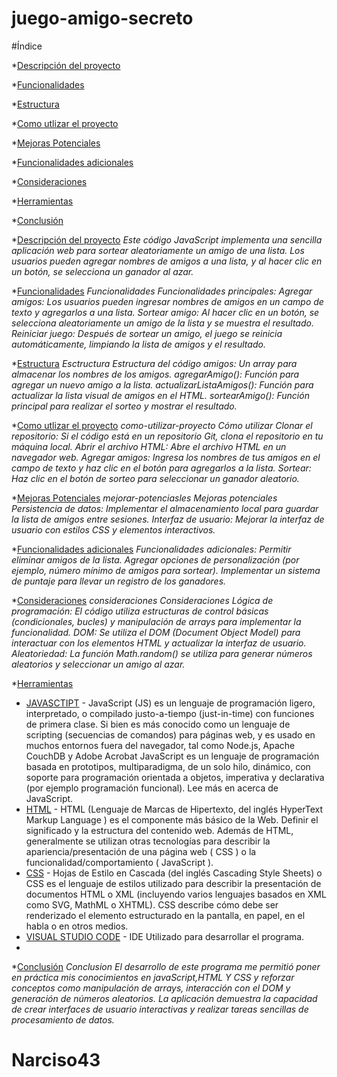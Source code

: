 # juego-amigo-secreto
#Índice

*[Descripción del proyecto](#descripción-del-proyecto)

*[Funcionalidades](#Funcionalidades)

*[Estructura](#Esctructura)

*[Como utlizar el proyecto](#como-utilizar-proyecto)

*[Mejoras Potenciales](#mejorar-potenciasles)

*[Funcionalidades adicionales](#funcionalidades-adicionales)

*[Consideraciones](#consideraciones)

*[Herramientas](#herramientas)

*[Conclusión](#conclusión)


*[Descripción del proyecto](#descripción-del-proyecto)
_Este código JavaScript implementa una sencilla aplicación web para sortear aleatoriamente un amigo de una lista. Los usuarios pueden agregar nombres de amigos a una lista, y al hacer clic en un botón, se selecciona un ganador al azar._

*[Funcionalidades](#Funcionalidades)
_Funcionalidades
Funcionalidades principales:
Agregar amigos: Los usuarios pueden ingresar nombres de amigos en un campo de texto y agregarlos a una lista.
Sortear amigo: Al hacer clic en un botón, se selecciona aleatoriamente un amigo de la lista y se muestra el resultado.
Reiniciar juego: Después de sortear un amigo, el juego se reinicia automáticamente, limpiando la lista de amigos y el resultado._

*[Estructura](#Esctructura)
_Esctructura
Estructura del código
amigos: Un array para almacenar los nombres de los amigos.
agregarAmigo(): Función para agregar un nuevo amigo a la lista.
actualizarListaAmigos(): Función para actualizar la lista visual de amigos en el HTML.
sortearAmigo(): Función principal para realizar el sorteo y mostrar el resultado._

*[Como utlizar el proyecto](#como-utilizar-proyecto)
_como-utilizar-proyecto
Cómo utilizar
Clonar el repositorio: Si el código está en un repositorio Git, clona el repositorio en tu máquina local.
Abrir el archivo HTML: Abre el archivo HTML en un navegador web.
Agregar amigos: Ingresa los nombres de tus amigos en el campo de texto y haz clic en el botón para agregarlos a la lista.
Sortear: Haz clic en el botón de sorteo para seleccionar un ganador aleatorio._

*[Mejoras Potenciales](#mejorar-potenciasles)
_mejorar-potenciasles
Mejoras potenciales
Persistencia de datos: Implementar el almacenamiento local para guardar la lista de amigos entre sesiones.
Interfaz de usuario: Mejorar la interfaz de usuario con estilos CSS y elementos interactivos._

*[Funcionalidades adicionales](#funcionalidades-adicionales)
_Funcionalidades adicionales:
Permitir eliminar amigos de la lista.
Agregar opciones de personalización (por ejemplo, número mínimo de amigos para sortear).
Implementar un sistema de puntaje para llevar un registro de los ganadores._

*[Consideraciones](#consideraciones)
_consideraciones
Consideraciones
Lógica de programación: El código utiliza estructuras de control básicas (condicionales, bucles) y manipulación de arrays para implementar la funcionalidad.
DOM: Se utiliza el DOM (Document Object Model) para interactuar con los elementos HTML y actualizar la interfaz de usuario.
Aleatoriedad: La función Math.random() se utiliza para generar números aleatorios y seleccionar un amigo al azar._

*[Herramientas](#herramientas)
* [JAVASCTIPT](https://developer.mozilla.org/es/docs/Web/JavaScript) - JavaScript (JS) es un lenguaje de programación ligero, interpretado, o compilado justo-a-tiempo (just-in-time) con funciones de primera clase. Si bien es más conocido como un lenguaje de scripting (secuencias de comandos) para páginas web, y es usado en muchos entornos fuera del navegador, tal como Node.js, Apache CouchDB y Adobe Acrobat JavaScript es un lenguaje de programación basada en prototipos, multiparadigma, de un solo hilo, dinámico, con soporte para programación orientada a objetos, imperativa y declarativa (por ejemplo programación funcional). Lee más en acerca de JavaScript.
* [HTML](https://developer.mozilla.org/es/docs/Web/HTML) - HTML (Lenguaje de Marcas de Hipertexto, del inglés HyperText Markup Language ) es el componente más básico de la Web. Definir el significado y la estructura del contenido web. Además de HTML, generalmente se utilizan otras tecnologías para describir la apariencia/presentación de una página web ( CSS ) o la funcionalidad/comportamiento ( JavaScript ).
* [CSS](https://developer.mozilla.org/es/docs/Web/CSS) - Hojas de Estilo en Cascada (del inglés Cascading Style Sheets) o CSS es el lenguaje de estilos utilizado para describir la presentación de documentos HTML o XML (incluyendo varios lenguajes basados en XML como SVG, MathML o XHTML). CSS describe cómo debe ser renderizado el elemento estructurado en la pantalla, en papel, en el habla o en otros medios.
* [VISUAL STUDIO CODE](https://code.visualstudio.com/) - IDE Utilizado para desarrollar el programa.
* 

*[Conclusión](#conclusión)
_Conclusion
El desarrollo de este programa me permitió poner en práctica mis conocimientos en javaScript,HTML Y CSS y reforzar conceptos como manipulación de arrays, interacción con el DOM y generación de números aleatorios. La aplicación demuestra la capacidad de crear interfaces de usuario interactivas y realizar tareas sencillas de procesamiento de datos._
# Narciso43
